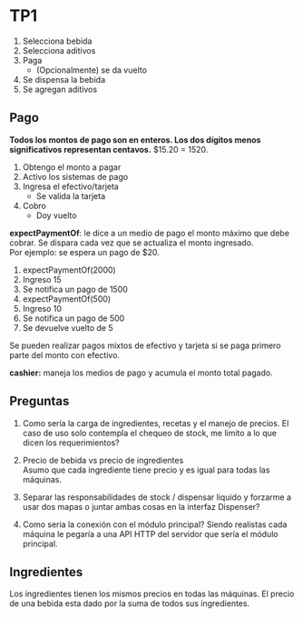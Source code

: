 # TP1

1. Selecciona bebida
2. Selecciona aditivos
3. Paga
    - (Opcionalmente) se da vuelto
4. Se dispensa la bebida
5. Se agregan aditivos

## Pago

**Todos los montos de pago son en enteros. Los dos dígitos menos significativos representan centavos.** $15.20 = 1520.

1. Obtengo el monto a pagar
2. Activo los sistemas de pago
3. Ingresa el efectivo/tarjeta
   - Se valida la tarjeta
4. Cobro
   - Doy vuelto

**expectPaymentOf**: le dice a un medio de pago el monto máximo que debe cobrar. Se dispara cada vez que se actualiza el monto ingresado.  
Por ejemplo: se espera un pago de $20.

1. expectPaymentOf(2000)
2. Ingreso 15
3. Se notifica un pago de 1500
4. expectPaymentOf(500)
5. Ingreso 10
6. Se notifica un pago de 500
7. Se devuelve vuelto de 5

Se pueden realizar pagos mixtos de efectivo y tarjeta si se paga primero parte del monto con efectivo.

**cashier:** maneja los medios de pago y acumula el monto total pagado.

## Preguntas

1. Como sería la carga de ingredientes, recetas y el manejo de precios. El caso de uso solo contempla el chequeo de stock, me limito a lo que dicen los requerimientos?
2. Precio de bebida vs precio de ingredientes  
   Asumo que cada ingrediente tiene precio y es igual para todas las máquinas.  

3. Separar las responsabilidades de stock / dispensar liquido y forzarme a usar dos mapas o juntar ambas cosas en la interfaz Dispenser?
4. Como seria la conexión con el módulo principal? Siendo realistas cada máquina le pegaría a una API HTTP del servidor que sería el módulo principal.

## Ingredientes

Los ingredientes tienen los mismos precios en todas las máquinas. El precio de una bebida esta dado por la suma de todos sus ingredientes.